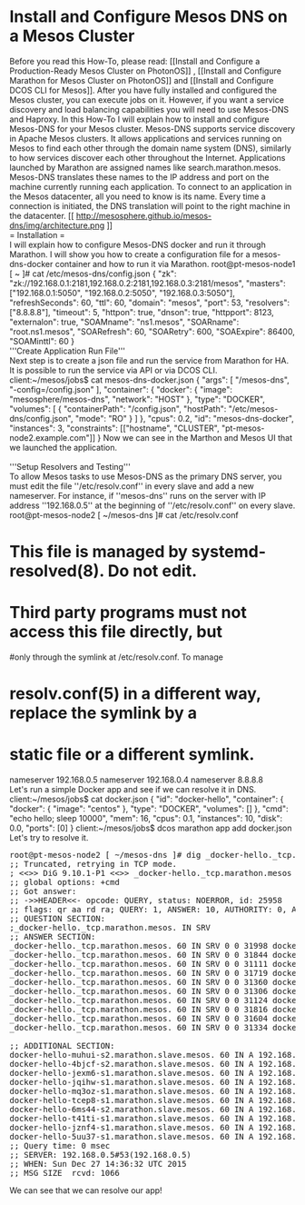 
# Install and Configure Mesos DNS on a Mesos Cluster

Before you read this How-To, please read: [[Install and Configure a Production-Ready Mesos Cluster on PhotonOS]] , [[Install and Configure Marathon for Mesos Cluster on PhotonOS]] and [[Install and Configure DCOS CLI for Mesos]].
After you have fully installed and configured the Mesos cluster, you can execute jobs on it. However, if you want a service discovery and load balancing capabilities you will need to use Mesos-DNS and Haproxy. In this How-To I will explain how to install and configure Mesos-DNS for your Mesos cluster.
Mesos-DNS supports service discovery in Apache Mesos clusters. It allows applications and services running on Mesos to find each other through the domain name system (DNS), similarly to how services discover each other throughout the Internet. Applications launched by Marathon are assigned names like search.marathon.mesos. Mesos-DNS translates these names to the IP address and port on the machine currently running each application. To connect to an application in the Mesos datacenter, all you need to know is its name. Every time a connection is initiated, the DNS translation will point to the right machine in the datacenter.
[[ http://mesosphere.github.io/mesos-dns/img/architecture.png ]]<br />
= Installation =<br />
I will explain how to configure Mesos-DNS docker and run it through Marathon. I will show you how to create a configuration file for a mesos-dns-docker container and how to run it via Marathon.
<source lang="bash" enclose="div">
root@pt-mesos-node1 [ ~ ]# cat /etc/mesos-dns/config.json
{
  "zk": "zk://192.168.0.1:2181,192.168.0.2:2181,192.168.0.3:2181/mesos",
  "masters": ["192.168.0.1:5050", "192.168.0.2:5050", "192.168.0.3:5050"],
  "refreshSeconds": 60,
  "ttl": 60,
  "domain": "mesos",
  "port": 53,
  "resolvers": ["8.8.8.8"],
  "timeout": 5,
  "httpon": true,
  "dnson": true,
  "httpport": 8123,
  "externalon": true,
  "SOAMname": "ns1.mesos",
  "SOARname": "root.ns1.mesos",
  "SOARefresh": 60,
  "SOARetry":   600,
  "SOAExpire":  86400,
  "SOAMinttl": 60
}
</source><br />
'''Create Application Run File'''<br />
Next step is to create a json file and run the service from Marathon for HA. It is possible to run the service via API or via DCOS CLI.
<source lang="bash" enclose="div">
client:~/mesos/jobs$ cat mesos-dns-docker.json
{
    "args": [
        "/mesos-dns",
        "-config=/config.json"
    ],
    "container": {
        "docker": {
            "image": "mesosphere/mesos-dns",
            "network": "HOST"
        },
        "type": "DOCKER",
        "volumes": [
            {
                "containerPath": "/config.json",
                "hostPath": "/etc/mesos-dns/config.json",
                "mode": "RO"
            }
        ]
    },
    "cpus": 0.2,
    "id": "mesos-dns-docker",
    "instances": 3,
    "constraints": [["hostname", "CLUSTER", "pt-mesos-node2.example.com"]]
}
</source>
Now we can see in the Marthon and Mesos UI that we launched the application.
<br /><br />
'''Setup Resolvers and Testing'''<br />
To allow Mesos tasks to use Mesos-DNS as the primary DNS server, you must edit the file ''/etc/resolv.conf'' in every slave and add a new nameserver. For instance, if ''mesos-dns'' runs on the server with IP address  ''192.168.0.5''  at the beginning of ''/etc/resolv.conf'' on every slave.
<source lang="bash" enclose="div">
root@pt-mesos-node2 [ ~/mesos-dns ]# cat /etc/resolv.conf
# This file is managed by systemd-resolved(8). Do not edit.
#
# Third party programs must not access this file directly, but
#only through the symlink at /etc/resolv.conf. To manage
# resolv.conf(5) in a different way, replace the symlink by a
# static file or a different symlink.
nameserver 192.168.0.5
nameserver 192.168.0.4
nameserver 8.8.8.8
</source><br />
Let's run a simple Docker app and see if we can resolve it in DNS.
<source lang="bash" enclose="div">
client:~/mesos/jobs$ cat docker.json
{
    "id": "docker-hello",
    "container": {
        "docker": {
            "image": "centos"
        },
        "type": "DOCKER",
        "volumes": []
    },
    "cmd": "echo hello; sleep 10000",
    "mem": 16,
    "cpus": 0.1,
    "instances": 10,
    "disk": 0.0,
    "ports": [0]
}
</source>
<source lang="bash" enclose="div">
client:~/mesos/jobs$ dcos marathon app add docker.json
</source><br />
Let's try to resolve it.

<pre>
root@pt-mesos-node2 [ ~/mesos-dns ]# dig _docker-hello._tcp.marathon.mesos SRV
;; Truncated, retrying in TCP mode.
; <<>> DiG 9.10.1-P1 <<>> _docker-hello._tcp.marathon.mesos SRV
;; global options: +cmd
;; Got answer:
;; ->>HEADER<<- opcode: QUERY, status: NOERROR, id: 25958
;; flags: qr aa rd ra; QUERY: 1, ANSWER: 10, AUTHORITY: 0, ADDITIONAL: 10
;; QUESTION SECTION:
;_docker-hello._tcp.marathon.mesos. IN SRV
;; ANSWER SECTION:
_docker-hello._tcp.marathon.mesos. 60 IN SRV 0 0 31998 docker-hello-4bjcf-s2.marathon.slave.mesos.
_docker-hello._tcp.marathon.mesos. 60 IN SRV 0 0 31844 docker-hello-jexm6-s1.marathon.slave.mesos.
_docker-hello._tcp.marathon.mesos. 60 IN SRV 0 0 31111 docker-hello-6ms44-s2.marathon.slave.mesos.
_docker-hello._tcp.marathon.mesos. 60 IN SRV 0 0 31719 docker-hello-muhui-s2.marathon.slave.mesos.
_docker-hello._tcp.marathon.mesos. 60 IN SRV 0 0 31360 docker-hello-jznf4-s1.marathon.slave.mesos.
_docker-hello._tcp.marathon.mesos. 60 IN SRV 0 0 31306 docker-hello-t41ti-s1.marathon.slave.mesos.
_docker-hello._tcp.marathon.mesos. 60 IN SRV 0 0 31124 docker-hello-mq3oz-s1.marathon.slave.mesos.
_docker-hello._tcp.marathon.mesos. 60 IN SRV 0 0 31816 docker-hello-tcep8-s1.marathon.slave.mesos.
_docker-hello._tcp.marathon.mesos. 60 IN SRV 0 0 31604 docker-hello-5uu37-s1.marathon.slave.mesos.
_docker-hello._tcp.marathon.mesos. 60 IN SRV 0 0 31334 docker-hello-jqihw-s1.marathon.slave.mesos.
 
;; ADDITIONAL SECTION:
docker-hello-muhui-s2.marathon.slave.mesos. 60 IN A 192.168.0.5
docker-hello-4bjcf-s2.marathon.slave.mesos. 60 IN A 192.168.0.5
docker-hello-jexm6-s1.marathon.slave.mesos. 60 IN A 192.168.0.6
docker-hello-jqihw-s1.marathon.slave.mesos. 60 IN A 192.168.0.6
docker-hello-mq3oz-s1.marathon.slave.mesos. 60 IN A 192.168.0.6
docker-hello-tcep8-s1.marathon.slave.mesos. 60 IN A 192.168.0.6
docker-hello-6ms44-s2.marathon.slave.mesos. 60 IN A 192.168.0.5
docker-hello-t41ti-s1.marathon.slave.mesos. 60 IN A 192.168.0.4
docker-hello-jznf4-s1.marathon.slave.mesos. 60 IN A 192.168.0.4
docker-hello-5uu37-s1.marathon.slave.mesos. 60 IN A 192.168.0.4
;; Query time: 0 msec
;; SERVER: 192.168.0.5#53(192.168.0.5)
;; WHEN: Sun Dec 27 14:36:32 UTC 2015
;; MSG SIZE  rcvd: 1066
</pre>

We can see that we can resolve our app!
